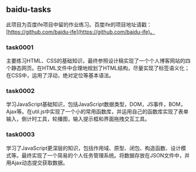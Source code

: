 ## baidu-tasks

此项目为百度ife项目中留的作业练习。百度ife的项目地址请戳：[https://github.com/baidu-ife](https://github.com/baidu-ife)。

### task0001 ###

主要练习HTML、CSS的基础知识，最终参照设计稿实现了一个个人博客网站的四个静态网页。在HTML文件中合理地规划了HTML结构，尽量实现了标签语义化；在CSS中，运用了浮动，绝对定位等基本语法。

### task0002 

学习JavaScript基础知识，包括JavaScript数据类型，DOM，JS事件，BOM，Ajax等。在util.js中实现了一个小的常用函数库，并运用自己的函数库实现了表单输入，倒计时工具，轮播图，输入提示框和界面拖拽交互工具。

### task0003

学习了JavaScript更深层的知识，包括作用域、原型、闭包、构造函数、设计模式等。最终实现了一个简易的个人任务管理系统。将数据存放在JSON文件中，并用Ajax动态提交获取数据。

